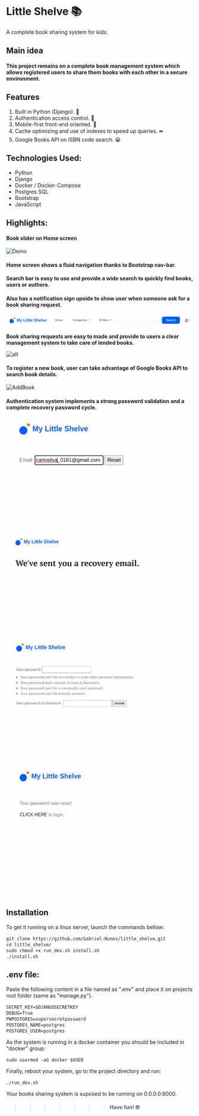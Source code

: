 
# Little Shelve 📚

A complete book sharing system for kids.

## Main idea

#### This project remains on a complete book management system which allows registered users to share them books with each other in a secure environment.

## Features
1. Built in Python (Django). 🐍
2. Authentication access control. 🔐
3. Mobile-first front-end oriented. 📱
4. Cache optimizing and use of indexes to speed up queries. ⏩
5. Google Books API on ISBN code search. 😀

## Technologies Used:
- Python
- Django
- Docker / Docker-Compose
- Postgres SQL
- Bootstrap
- JavaScript
    
## Highlights:

#### Book slider on Home screen

![Demo](screenshots/home.gif)

#### Home screen shows a fluid navigation thanks to Bootstrap nav-bar.
#### Search bar is easy to use and provide a wide search to quickly find books, users or authors.
#### Also has a notification sign upside to show user when someone ask for a book sharing request. 

![alt](screenshots/nav-bar.png)

**Book sharing requests are easy to made and provide to users a clear management system to take care of lended books.**

![alt](screenshots/share-request.gif)

#### To register a new book, user can take advantage of **Google Books API** to search book details.

![AddBook](screenshots/add-book.gif)

#### Authentication system implements a strong password validation and a complete recovery password cycle.

![alt](screenshots/reset-password-1.png)
![alt](screenshots/reset-password-2.png)
![alt](screenshots/reset-password-3.png)
![alt](screenshots/reset-password-4.png)


## Installation

To get it running on a linux server, launch the commands bellow:

    git clone https://github.com/Gabriel-Nunes/little_shelve.git
    cd little_shelve/
    sudo chmod +x run_dev.sh install.sh
    ./install.sh


## .env file:

Paste the following content in a file named as ".env" and place it on projects root folder (same as "manage.py").

    SECRET_KEY=$DJANGOSECRETKEY
    DEBUG=True
    PWPOSTGRES=supersecretpassword
    POSTGRES_NAME=postgres
    POSTGRES_USER=postgres

As the system is running in a docker container you should be included in "docker" group:
    
    sudo usermod -aG docker $USER

Finally, reboot your system, go to the project directory and run:

    ./run_dev.sh

Your books sharing system is suposed to be running on 0.0.0.0:8000.

>>>>>>> #### Have fun! 🤓
